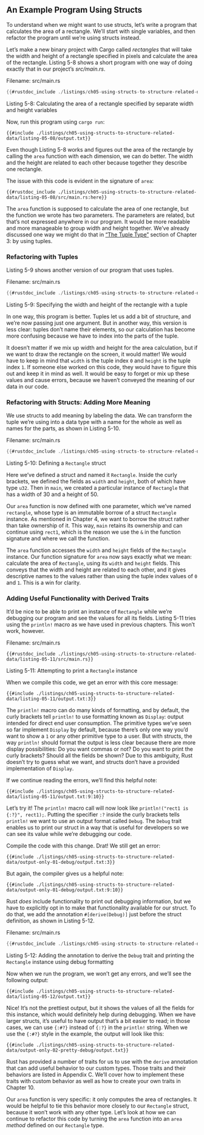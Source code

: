 ## An Example Program Using Structs

To understand when we might want to use structs, let’s write a program that
calculates the area of a rectangle. We’ll start with single variables, and then
refactor the program until we’re using structs instead.

Let’s make a new binary project with Cargo called *rectangles* that will take
the width and height of a rectangle specified in pixels and calculate the area
of the rectangle. Listing 5-8 shows a short program with one way of doing
exactly that in our project’s *src/main.rs*.

<span class="filename">Filename: src/main.rs</span>

```rust
{{#rustdoc_include ./listings/ch05-using-structs-to-structure-related-data/listing-05-08/src/main.rs:all}}
```

<span class="caption">Listing 5-8: Calculating the area of a rectangle
specified by separate width and height variables</span>

Now, run this program using `cargo run`:

```console
{{#include ./listings/ch05-using-structs-to-structure-related-data/listing-05-08/output.txt}}
```

Even though Listing 5-8 works and figures out the area of the rectangle by
calling the `area` function with each dimension, we can do better. The width
and the height are related to each other because together they describe one
rectangle.

The issue with this code is evident in the signature of `area`:

```rust,ignore
{{#rustdoc_include ./listings/ch05-using-structs-to-structure-related-data/listing-05-08/src/main.rs:here}}
```

The `area` function is supposed to calculate the area of one rectangle, but the
function we wrote has two parameters. The parameters are related, but that’s
not expressed anywhere in our program. It would be more readable and more
manageable to group width and height together. We’ve already discussed one way
we might do that in [“The Tuple Type”][the-tuple-type]<!-- ignore --> section
of Chapter 3: by using tuples.

### Refactoring with Tuples

Listing 5-9 shows another version of our program that uses tuples.

<span class="filename">Filename: src/main.rs</span>

```rust
{{#rustdoc_include ./listings/ch05-using-structs-to-structure-related-data/listing-05-09/src/main.rs}}
```

<span class="caption">Listing 5-9: Specifying the width and height of the
rectangle with a tuple</span>

In one way, this program is better. Tuples let us add a bit of structure, and
we’re now passing just one argument. But in another way, this version is less
clear: tuples don’t name their elements, so our calculation has become more
confusing because we have to index into the parts of the tuple.

It doesn’t matter if we mix up width and height for the area calculation, but
if we want to draw the rectangle on the screen, it would matter! We would have
to keep in mind that `width` is the tuple index `0` and `height` is the tuple
index `1`. If someone else worked on this code, they would have to figure this
out and keep it in mind as well. It would be easy to forget or mix up these
values and cause errors, because we haven’t conveyed the meaning of our data in
our code.

### Refactoring with Structs: Adding More Meaning

We use structs to add meaning by labeling the data. We can transform the tuple
we’re using into a data type with a name for the whole as well as names for the
parts, as shown in Listing 5-10.

<span class="filename">Filename: src/main.rs</span>

```rust
{{#rustdoc_include ./listings/ch05-using-structs-to-structure-related-data/listing-05-10/src/main.rs}}
```

<span class="caption">Listing 5-10: Defining a `Rectangle` struct</span>

Here we’ve defined a struct and named it `Rectangle`. Inside the curly
brackets, we defined the fields as `width` and `height`, both of which have
type `u32`. Then in `main`, we created a particular instance of `Rectangle`
that has a width of 30 and a height of 50.

Our `area` function is now defined with one parameter, which we’ve named
`rectangle`, whose type is an immutable borrow of a struct `Rectangle`
instance. As mentioned in Chapter 4, we want to borrow the struct rather than
take ownership of it. This way, `main` retains its ownership and can continue
using `rect1`, which is the reason we use the `&` in the function signature and
where we call the function.

The `area` function accesses the `width` and `height` fields of the `Rectangle`
instance. Our function signature for `area` now says exactly what we mean:
calculate the area of `Rectangle`, using its `width` and `height` fields. This
conveys that the width and height are related to each other, and it gives
descriptive names to the values rather than using the tuple index values of `0`
and `1`. This is a win for clarity.

### Adding Useful Functionality with Derived Traits

It’d be nice to be able to print an instance of `Rectangle` while we’re
debugging our program and see the values for all its fields. Listing 5-11 tries
using the `println!` macro as we have used in previous chapters. This won’t
work, however.

<span class="filename">Filename: src/main.rs</span>

```rust,ignore,does_not_compile
{{#rustdoc_include ./listings/ch05-using-structs-to-structure-related-data/listing-05-11/src/main.rs}}
```

<span class="caption">Listing 5-11: Attempting to print a `Rectangle`
instance</span>

When we compile this code, we get an error with this core message:

```text
{{#include ./listings/ch05-using-structs-to-structure-related-data/listing-05-11/output.txt:3}}
```

The `println!` macro can do many kinds of formatting, and by default, the curly
brackets tell `println!` to use formatting known as `Display`: output intended
for direct end user consumption. The primitive types we’ve seen so far
implement `Display` by default, because there’s only one way you’d want to show
a `1` or any other primitive type to a user. But with structs, the way
`println!` should format the output is less clear because there are more
display possibilities: Do you want commas or not? Do you want to print the
curly brackets? Should all the fields be shown? Due to this ambiguity, Rust
doesn’t try to guess what we want, and structs don’t have a provided
implementation of `Display`.

If we continue reading the errors, we’ll find this helpful note:

```text
{{#include ./listings/ch05-using-structs-to-structure-related-data/listing-05-11/output.txt:9:10}}
```

Let’s try it! The `println!` macro call will now look like `println!("rect1 is
{:?}", rect1);`. Putting the specifier `:?` inside the curly brackets tells
`println!` we want to use an output format called `Debug`. The `Debug` trait
enables us to print our struct in a way that is useful for developers so we can
see its value while we’re debugging our code.

Compile the code with this change. Drat! We still get an error:

```text
{{#include ./listings/ch05-using-structs-to-structure-related-data/output-only-01-debug/output.txt:3}}
```

But again, the compiler gives us a helpful note:

```text
{{#include ./listings/ch05-using-structs-to-structure-related-data/output-only-01-debug/output.txt:9:10}}
```

Rust *does* include functionality to print out debugging information, but we
have to explicitly opt in to make that functionality available for our struct.
To do that, we add the annotation `#[derive(Debug)]` just before the struct
definition, as shown in Listing 5-12.

<span class="filename">Filename: src/main.rs</span>

```rust
{{#rustdoc_include ./listings/ch05-using-structs-to-structure-related-data/listing-05-12/src/main.rs}}
```

<span class="caption">Listing 5-12: Adding the annotation to derive the `Debug`
trait and printing the `Rectangle` instance using debug formatting</span>

Now when we run the program, we won’t get any errors, and we’ll see the
following output:

```console
{{#include ./listings/ch05-using-structs-to-structure-related-data/listing-05-12/output.txt}}
```

Nice! It’s not the prettiest output, but it shows the values of all the fields
for this instance, which would definitely help during debugging. When we have
larger structs, it’s useful to have output that’s a bit easier to read; in
those cases, we can use `{:#?}` instead of `{:?}` in the `println!` string.
When we use the `{:#?}` style in the example, the output will look like this:

```console
{{#include ./listings/ch05-using-structs-to-structure-related-data/output-only-02-pretty-debug/output.txt}}
```

Rust has provided a number of traits for us to use with the `derive` annotation
that can add useful behavior to our custom types. Those traits and their
behaviors are listed in Appendix C. We’ll cover how to implement these traits
with custom behavior as well as how to create your own traits in Chapter 10.

Our `area` function is very specific: it only computes the area of rectangles.
It would be helpful to tie this behavior more closely to our `Rectangle`
struct, because it won’t work with any other type. Let’s look at how we can
continue to refactor this code by turning the `area` function into an `area`
*method* defined on our `Rectangle` type.

[the-tuple-type]: ch03-02-data-types.html#the-tuple-type
